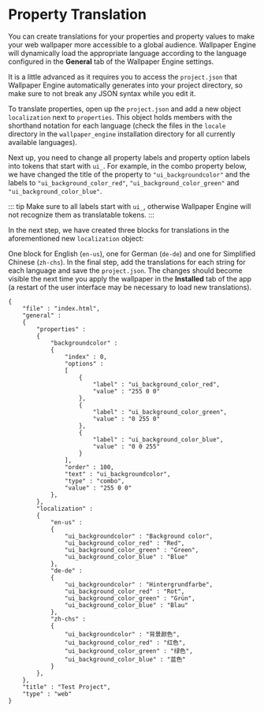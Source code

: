 # Property Translation

You can create translations for your properties and property values to make your web wallpaper more accessible to a global audience. Wallpaper Engine will dynamically load the appropriate language according to the language configured in the **General** tab of the Wallpaper Engine settings.

It is a little advanced as it requires you to access the `project.json` that Wallpaper Engine automatically generates into your project directory, so make sure to not break any JSON syntax while you edit it.

To translate properties, open up the `project.json` and add a new object `localization` next to `properties`. This object holds members with the shorthand notation for each language (check the files in the `locale` directory in the `wallpaper_engine` installation directory for all currently available languages).

Next up, you need to change all property labels and property option labels into tokens that start with `ui_`. For example, in the combo property below, we have changed the title of the property to `"ui_backgroundcolor"` and the labels to `"ui_background_color_red"`, `"ui_background_color_green"` and `"ui_background_color_blue"`.

::: tip 
Make sure to all labels start with `ui_`, otherwise Wallpaper Engine will not recognize them as translatable tokens.
:::

In the next step, we have created three blocks for translations in the aforementioned new `localization` object:

One block for English (`en-us`), one for German (`de-de`) and one for Simplified Chinese (`zh-chs`). In the final step, add the translations for each string for each language and save the `project.json`. The changes should become visible the next time you apply the wallpaper in the **Installed** tab of the app (a restart of the user interface may be necessary to load new translations).

```json{13,17,21,26}
{
    "file" : "index.html",
    "general" : 
    {
        "properties" : 
        {
            "backgroundcolor" : 
            {
                "index" : 0,
                "options" : 
                [
                    {
                        "label" : "ui_background_color_red",
                        "value" : "255 0 0"
                    },
                    {
                        "label" : "ui_background_color_green",
                        "value" : "0 255 0"
                    },
                    {
                        "label" : "ui_background_color_blue",
                        "value" : "0 0 255"
                    }
                ],
                "order" : 100,
                "text" : "ui_backgroundcolor",
                "type" : "combo",
                "value" : "255 0 0"
            },
        },
        "localization" : 
        {
            "en-us" :
            {
                "ui_backgroundcolor" : "Background color",
                "ui_background_color_red" : "Red",
                "ui_background_color_green" : "Green",
                "ui_background_color_blue" : "Blue"
            },
            "de-de" :
            {
                "ui_backgroundcolor" : "Hintergrundfarbe",
                "ui_background_color_red" : "Rot",
                "ui_background_color_green" : "Grün",
                "ui_background_color_blue" : "Blau"
            },
            "zh-chs" :
            {
                "ui_backgroundcolor" : "背景颜色",
                "ui_background_color_red" : "红色",
                "ui_background_color_green" : "绿色",
                "ui_background_color_blue" : "蓝色"
            }
        },
    },
    "title" : "Test Project",
    "type" : "web"
}
```